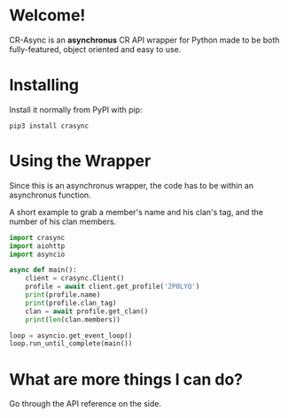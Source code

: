 # Welcome!

CR-Async is an **asynchronus** CR API wrapper for Python made to be both fully-featured, object oriented and easy to use.

# Installing

Install it normally from PyPI with pip:
```
pip3 install crasync
```

# Using the Wrapper

Since this is an asynchronus wrapper, the code has to be within an asynchronus function.

A short example to grab a member's name and his clan's tag, and the number of his clan members.

```python
import crasync
import aiohttp
import asyncio

async def main():
    client = crasync.Client()
    profile = await client.get_profile('2P0LYQ')
    print(profile.name)
    print(profile.clan_tag)
    clan = await profile.get_clan()
    print(len(clan.members))

loop = asyncio.get_event_loop()
loop.run_until_complete(main())
```

# What are more things I can do?

Go through the API reference on the side.
